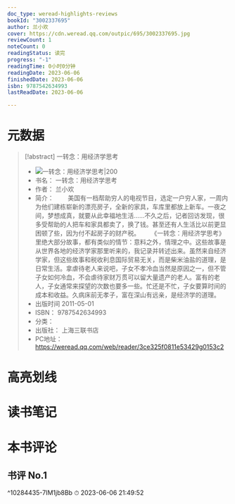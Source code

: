 ```yaml
---
doc_type: weread-highlights-reviews
bookId: "3002337695"
author: 兰小欢
cover: https://cdn.weread.qq.com/outpic/695/3002337695.jpg
reviewCount: 1
noteCount: 0
readingStatus: 读完
progress: "-1"
readingTime: 0小时0分钟
readingDate: 2023-06-06
finishedDate: 2023-06-06
isbn: 9787542634993
lastReadDate: 2023-06-06

---
```

# 元数据
> [!abstract] 一转念：用经济学思考
> - ![ 一转念：用经济学思考|200](https://cdn.weread.qq.com/outpic/695/3002337695.jpg)
> - 书名： 一转念：用经济学思考
> - 作者： 兰小欢
> - 简介： 　　美国有一档帮助穷人的电视节目，选定一户穷人家，一周内为他们建栋崭新的漂亮房子，全新的家具，车库里都放上新车。一夜之间，梦想成真，就要从此幸福地生活&hellip;&hellip;不久之后，记者回访发现，很多受帮助的人把车和家具都卖了，换了钱。甚至还有人生活比以前更显困顿了些，因为付不起房子的财产税。 　　《一转念：用经济学思考》里绝大部分故事，都有类似的情节：意料之外，情理之中。这些故事是从世界各地的经济学家那里听来的，我记录并转述出来。虽然来自经济学家，但这些故事和税收利息国际贸易无关，而是柴米油盐的道理，是日常生活。拿虐待老人来说吧，子女不孝冷血当然是原因之一，但不管子女如何冷血，不会虐待家财万贯可以留大量遗产的老人。富有的老人，子女通常来探望的次数也要多一些。忙还是不忙，子女要算时间的成本和收益。久病床前无孝子，富在深山有远亲，是经济学的道理。
> - 出版时间 2011-05-01
> - ISBN： 9787542634993
> - 分类： 
> - 出版社： 上海三联书店
> - PC地址：https://weread.qq.com/web/reader/3ce325f0811e53429g0153c2

# 高亮划线

# 读书笔记

# 本书评论

## 书评 No.1 
 ^10284435-7IM1jb8Bb
⏱ 2023-06-06 21:49:52
